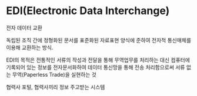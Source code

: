 # EDI(Electronic Data Interchange)

전자 데이터 교환

독립된 조직 간에 정형화된 문서를 표준화된 자료표현 양식에 준하여 전자적 통신매체를 이용해 교환하는 방식.

EDI의 목적은 전통적인 서류의 작성과 전달을 통해 무역업무를 처리하는 대신 컴퓨터에 기록되어 있는 정보를 전자문서화하여 데이터 통신망을 통해 전송 처리함으로써 서류 없는 무역(Paperless Trade)을 실현하는 것



협력사 포털, 협력사끼리 정보 주고받는 시스템
